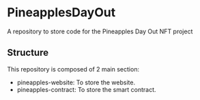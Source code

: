 # PineapplesDayOut
A repository to store code for the Pineapples Day Out NFT project

## Structure
This repository is composed of 2 main section:
- pineapples-website: To store the website.
- pineapples-contract: To store the smart contract.
